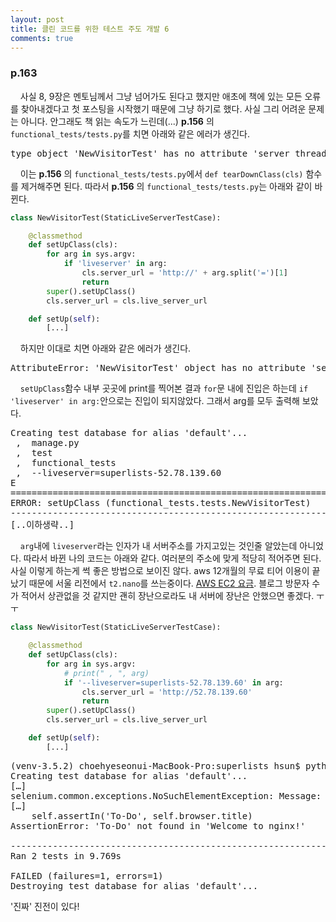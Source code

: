 ```yaml
---
layout: post
title: 클린 코드를 위한 테스트 주도 개발 6
comments: true
---
```

### **p.163**
&nbsp;&nbsp;&nbsp; 사실 8, 9장은 멘토님께서 그냥 넘어가도 된다고 했지만 애초에 책에 있는 모든 오류를 찾아내겠다고 첫 포스팅을 시작했기 때문에 그냥 하기로 했다. 사실 그리 어려운 문제는 아니다. 안그래도 책 읽는 속도가 느린데(...) **p.156** 의 `functional_tests/tests.py`를 치면 아래와 같은 에러가 생긴다.
<pre>type object 'NewVisitorTest' has no attribute 'server_thread'</pre>

&nbsp;&nbsp;&nbsp; 이는 **p.156** 의 `functional_tests/tests.py`에서 `def tearDownClass(cls)` 함수를 제거해주면 된다. 따라서 **p.156** 의 `functional_tests/tests.py`는 아래와 같이 바뀐다.

```python
class NewVisitorTest(StaticLiveServerTestCase):

    @classmethod
    def setUpClass(cls):
        for arg in sys.argv:
            if 'liveserver' in arg:
                cls.server_url = 'http://' + arg.split('=')[1]
                return
        super().setUpClass()
        cls.server_url = cls.live_server_url

    def setUp(self):
        [...]
```

&nbsp;&nbsp;&nbsp; 하지만 이대로 치면 아래와 같은 에러가 생긴다.
<pre>AttributeError: 'NewVisitorTest' object has no attribute 'server_url'</pre>

&nbsp;&nbsp;&nbsp; `setUpClass`함수 내부 곳곳에 print를 찍어본 결과 `for`문 내에 진입은 하는데 `if 'liveserver' in arg:`안으로는 진입이 되지않았다. 그래서 arg를 모두 출력해 보았다.
<pre>Creating test database for alias 'default'...
 ,  manage.py
 ,  test
 ,  functional_tests
 ,  --liveserver=superlists-52.78.139.60
E
======================================================================
ERROR: setUpClass (functional_tests.tests.NewVisitorTest)
----------------------------------------------------------------------
[..이하생략..]</pre>

&nbsp;&nbsp;&nbsp; `arg`내에 `liveserver`라는 인자가 내 서버주소를 가지고있는 것인줄 알았는데 아니었다. 따라서 바뀐 나의 코드는 아래와 같다. 여러분의 주소에 맞게 적당히 적어주면 된다. 사실 이렇게 하는게 썩 좋은 방법으로 보이진 않다. aws 12개월의 무료 티어 이용이 끝났기 때문에 서울 리전에서 `t2.nano`를 쓰는중이다. [AWS EC2 요금](https://aws.amazon.com/ko/ec2/pricing/). 블로그 방문자 수가 적어서 상관없을 것 같지만 괜히 장난으로라도 내 서버에 장난은 안했으면 좋겠다. ㅜㅜ

```python
class NewVisitorTest(StaticLiveServerTestCase):

    @classmethod
    def setUpClass(cls):
        for arg in sys.argv:
            # print(" , ", arg)
            if '--liveserver=superlists-52.78.139.60' in arg:
                cls.server_url = 'http://52.78.139.60'
                return
        super().setUpClass()
        cls.server_url = cls.live_server_url

    def setUp(self):
        [...]
```

<pre>(venv-3.5.2) choehyeseonui-MacBook-Pro:superlists hsun$ python manage.py test functional_tests --liveserver=superlists-52.78.139.60
Creating test database for alias 'default'...
[…]
selenium.common.exceptions.NoSuchElementException: Message: no such element: Unable to locate element: {"method":"id","selector":"id_new_item"}
[…]
    self.assertIn('To-Do', self.browser.title)
AssertionError: 'To-Do' not found in 'Welcome to nginx!'

----------------------------------------------------------------------
Ran 2 tests in 9.769s

FAILED (failures=1, errors=1)
Destroying test database for alias 'default'...</pre>

'진짜' 진전이 있다!
